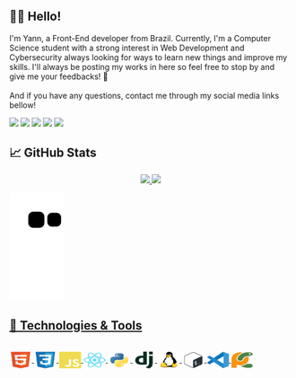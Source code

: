 ## ✌🏻 Hello!

I'm Yann, a Front-End developer from Brazil. Currently, I'm a Computer Science student with a strong interest in Web Development and Cybersecurity always looking for ways to learn new things and improve my skills. I'll always be posting my works in here so feel free to stop by and give me your feedbacks! 🤍</br></br>
And if you have any questions, contact me through my social media links bellow!

<div>
  <a href="https://www.ynncstslv.com/" target="_blank"><img height="27" src="https://img.shields.io/badge/website-000000?style=for-the-badge&logo=About.me&logoColor=white"></a>
  <a href="https://www.instagram.com/ynncstslv" target="_blank"><img height="25" src="https://img.shields.io/badge/Instagram-%23E4405F.svg?style=for-the-badge&logo=Instagram&logoColor=white"></a>
  <a href="https://www.twitter.com/ynncstslv" target="_blank"><img height="25" src="https://img.shields.io/badge/Twitter-1DA1F2?style=for-the-badge&logo=twitter&logoColor=white"></a>
  <a href="https://www.linkedin.com/in/ynncstslv" target="_blank"><img height="25" src="https://img.shields.io/badge/linkedin-%230077B5.svg?style=for-the-badge&logo=linkedin&logoColor=white"></a>
  <a href="https://www.codepen.io/ynncstslv" target="_blank"><img height="27" src="https://img.shields.io/badge/Codepen-000000?style=for-the-badge&logo=codepen&logoColor=white"></a>
</div>

## 📈 GitHub Stats

<div align="center">
  <a href="https://github.com/ynncstslv">
  <img height="180em" src="https://github-readme-stats.vercel.app/api?username=ynncstslv&show_icons=true&theme=dracula&include_all_commits=true&count_private=true"/>
  <img height="180em" src="https://github-readme-stats.vercel.app/api/top-langs/?username=ynncstslv&layout=compact&langs_count=7&theme=dracula"/>
</div>

![Snake animation](https://github.com/ynncstslv/ynncstslv/blob/output/github-contribution-grid-snake.svg)
  
## 🔧 Technologies & Tools

<div style="display: inline_block"><br>
  <img align="center" alt="Yann-HTML" height="30" width="40" src="https://raw.githubusercontent.com/devicons/devicon/master/icons/html5/html5-original.svg">
  <img align="center" alt="Yann-CSS" height="30" width="40" src="https://raw.githubusercontent.com/devicons/devicon/master/icons/css3/css3-original.svg">
  <img align="center" alt="Yann-Js" height="30" width="40" src="https://raw.githubusercontent.com/devicons/devicon/master/icons/javascript/javascript-plain.svg">
  <img align="center" alt="Yann-React" height="30" width="40" src="https://raw.githubusercontent.com/devicons/devicon/master/icons/react/react-original.svg">
  <img align="center" alt="Yann-Python" height="30" width="40" src="https://raw.githubusercontent.com/devicons/devicon/master/icons/python/python-original.svg">
  <img align="center" alt="Yann-Django" height="30" width="40" src="https://raw.githubusercontent.com/devicons/devicon/master/icons/django/django-plain.svg">
  <img align="center" alt="Yann-Linux" height="30" width="40" src="https://raw.githubusercontent.com/devicons/devicon/master/icons/linux/linux-original.svg">
  <img align="center" alt="Yann-Bash" height="30" width="40" src="https://raw.githubusercontent.com/devicons/devicon/master/icons/bash/bash-original.svg">
  <img align="center" alt="Yann-VS" height="30" width="40" src="https://raw.githubusercontent.com/devicons/devicon/master/icons/vscode/vscode-original.svg">
  <img align="center" alt="Yann-PyCharm" height="30" width="40" src="https://raw.githubusercontent.com/devicons/devicon/master/icons/pycharm/pycharm-original.svg">
</div>




























<!--i'm a computer science student with a strong interest for front-end development and cybersecurity.</br>
a really curious person, passionate about what i do and always trying to learn new things and improve my skills.

- 🧛‍♂️: he / him

```js
import frontEndDeveloper from ynncstslv;

class aboutMe extends frontEndDeveloper {
  name = 'yann costa e silva';
  pronouns = 'he / him';
  trabalho = 'Onde trabalha';
  local = 'Local';
}

class Skills extends Desenvolvedor {
  linguagens  = ['Suas linguagens'];
  bibliotecas  = ['Suas bibliotecas'];
  frameworks = ['Seus frameworks'];
}
```

<div align="center">
  <a href="https://github.com/ynncstslv">
  <img height="180em" src="https://github-readme-stats.vercel.app/api?username=ynncstslv&show_icons=true&theme=dracula&include_all_commits=true&count_private=true"/>
  <img height="180em" src="https://github-readme-stats.vercel.app/api/top-langs/?username=ynncstslv&layout=compact&langs_count=7&theme=dracula"/>
</div>
<div style="display: inline_block"><br>
  <img align="center" alt="Yann-HTML" height="30" width="40" src="https://raw.githubusercontent.com/devicons/devicon/master/icons/html5/html5-original.svg">
  <img align="center" alt="Yann-CSS" height="30" width="40" src="https://raw.githubusercontent.com/devicons/devicon/master/icons/css3/css3-original.svg">
  <img align="center" alt="Yann-Js" height="30" width="40" src="https://raw.githubusercontent.com/devicons/devicon/master/icons/javascript/javascript-plain.svg">
  <img align="center" alt="Yann-React" height="30" width="40" src="https://raw.githubusercontent.com/devicons/devicon/master/icons/react/react-original.svg">
  <img align="center" alt="Yann-Python" height="30" width="40" src="https://raw.githubusercontent.com/devicons/devicon/master/icons/python/python-original.svg">
  <img align="center" alt="Yann-Django" height="30" width="40" src="https://raw.githubusercontent.com/devicons/devicon/master/icons/django/django-plain.svg">
  <!--<img align="right" alt="Yann-Logo" height="150" style="border-radius:50px;" src="https://avatars.githubusercontent.com/u/96854507?v=4">
</div>-->

<!--
  
  ##
 
<div> 
  <a href="https://www.ynncstslv.com/" target="_blank"><img src="https://img.shields.io/badge/website-000000?style=for-the-badge&logo=About.me&logoColor=white" target="_blank"></a>
  <a href="https://www.instagram.com/ynncstslv" target="_blank"><img src="https://img.shields.io/badge/Instagram-E4405F?style=for-the-badge&logo=instagram&logoColor=white" target="_blank"></a>
 	<a href="https://www.twitter.com/ynncstslv" target="_blank"><img src="https://img.shields.io/badge/Twitter-1DA1F2?style=for-the-badge&logo=twitter&logoColor=white" target="_blank"></a> 
  <a href="https://www.linkedin.com/in/ynncstslv" target="_blank"><img src="https://img.shields.io/badge/LinkedIn-0077B5?style=for-the-badge&logo=linkedin&logoColor=white" target="_blank"></a>
  <a href="https://codepen.io/ynncstslv" target="_blank"><img src="https://img.shields.io/badge/Codepen-000000?style=for-the-badge&logo=codepen&logoColor=white" target="_blank"></a>
 
  ![Snake animation](https://github.com/rafaballerini/rafaballerini/blob/output/github-contribution-grid-snake.svg)
 
</div>


<!--
**ynncstslv/ynncstslv** is a ✨ _special_ ✨ repository because its `README.md` (this file) appears on your GitHub profile.

Here are some ideas to get you started:

- 🔭 I’m currently working on ...
- 🌱 I’m currently learning ...
- 👯 I’m looking to collaborate on ...
- 🤔 I’m looking for help with ...
- 💬 Ask me about ...
- 📫 How to reach me: ...
- 😄 Pronouns: ...
- ⚡ Fun fact: ...
-->
